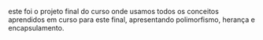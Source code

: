 este foi o projeto final do curso onde usamos todos os conceitos aprendidos
em curso para este final, apresentando polimorfismo, herança e encapsulamento.